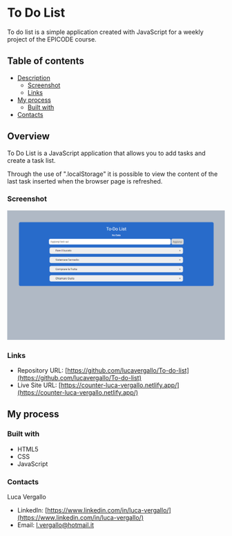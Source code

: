# To Do List
To do list is a simple application created with JavaScript for a weekly project of the EPICODE course.

## Table of contents

- [Description](#overview)
  - [Screenshot](#screenshot)
  - [Links](#links)
- [My process](#my-process)
  - [Built with](#built-with)
- [Contacts](#contacts)



## Overview

To Do List is a JavaScript application that allows you to add tasks and create a task list.

Through the use of ".localStorage" it is possible to view the content of the last task inserted when the browser page is refreshed.

### Screenshot

![](/asset/img/to-do-list.png)


### Links

- Repository URL: [https://github.com/lucavergallo/To-do-list](https://github.com/lucavergallo/To-do-list)
- Live Site URL: [https://counter-luca-vergallo.netlify.app/](https://counter-luca-vergallo.netlify.app/)

## My process

### Built with

- HTML5
- CSS
- JavaScript



### Contacts

Luca Vergallo

- LinkedIn: [https://www.linkedin.com/in/luca-vergallo/](https://www.linkedin.com/in/luca-vergallo/)
- Email: l.vergallo@hotmail.it
